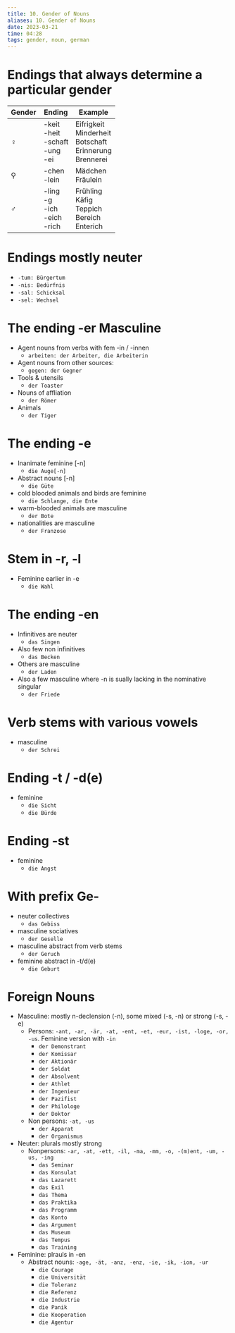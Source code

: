 ```yaml
---
title: 10. Gender of Nouns
aliases: 10. Gender of Nouns
date: 2023-03-21
time: 04:28
tags: gender, noun, german
---
```


# Endings that always determine a particular gender
| Gender | Ending                                   | Example                                                          |
| ------ | ---------------------------------------- | ---------------------------------------------------------------- |
| ♀      | -keit<br>-heit<br>-schaft<br>-ung<br>-ei | Eifrigkeit<br>Minderheit<br>Botschaft<br>Erinnerung<br>Brennerei |
| ⚲      | -chen<br>-lein                           | Mädchen<br>Fräulein                                              |
| ♂      | -ling<br>-g<br>-ich<br>-eich<br>-rich    | Frühling<br>Käfig<br>Teppich<br>Bereich<br>Enterich              |

# Endings mostly neuter

-   `-tum: Bürgertum`
-   `-nis: Bedürfnis`
-   `-sal: Schicksal`
-   `-sel: Wechsel`

# The ending -er Masculine

-   Agent nouns from verbs with fem -in / -innen
    -   `arbeiten: der Arbeiter, die Arbeiterin`
-   Agent nouns from other sources:
    -   `gegen: der Gegner`
-   Tools & utensils
    -   `der Toaster`
-   Nouns of affliation
    -   `der Römer`
-   Animals
    -   `der Tiger`

# The ending -e

-   Inanimate feminine [-n]
    -   `die Auge[-n]`
-   Abstract nouns [-n]
    -   `die Güte`
-   cold blooded animals and birds are feminine
    -   `die Schlange, die Ente`
-   warm-blooded animals are masculine
    -   `der Bote`
-   nationalities are masculine
    -   `der Franzose`

# Stem in -r, -l

-   Feminine earlier in -e
    -   `die Wahl`

# The ending -en

-   Infinitives are neuter
    -   `das Singen`
-   Also few non infinitives
    -   `das Becken`
-   Others are masculine
    -   `der Laden`
-   Also a few masculine where -n is sually lacking in the nominative singular
    -   `der Friede`

# Verb stems with various vowels

-   masculine
    -   `der Schrei`

# Ending -t / -d(e)

-   feminine
    -   `die Sicht`
    -   `die Bürde`

# Ending -st

-   feminine
    -   `die Angst`

# With prefix Ge-

-   neuter collectives
    -   `das Gebiss`
-   masculine sociatives
    -   `der Geselle`
-   masculine abstract from verb stems
    -   `der Geruch`
-   feminine abstract in -t/d(e)
    -   `die Geburt`

# Foreign Nouns

-   Masculine: mostly n-declension (-n), some mixed (-s, -n) or strong (-s, -e)
    -   Persons: `-ant, -ar, -är, -at, -ent, -et, -eur, -ist, -loge, -or, -us`. Feminine version with `-in`
        -   `der Demonstrant`
        -   `der Komissar`
        -   `der Aktionär`
        -   `der Soldat`
        -   `der Absolvent`
        -   `der Athlet`
        -   `der Ingenieur`
        -   `der Pazifist`
        -   `der Philologe`
        -   `der Doktor`
    -   Non persons: `-at, -us`
        -   `der Apparat`
        -   `der Organismus`
-   Neuter: plurals mostly strong
    -   Nonpersons: `-ar, -at, -ett, -il, -ma, -mm, -o, -(m)ent, -um, -us, -ing`
        -   `das Seminar`
        -   `das Konsulat`
        -   `das Lazarett`
        -   `das Exil`
        -   `das Thema`
        -   `das Praktika`
        -   `das Programm`
        -   `das Konto`
        -   `das Argument`
        -   `das Museum`
        -   `das Tempus`
        -   `das Training`
-   Feminine: plrauls in -en
    -   Abstract nouns: `-age, -ät, -anz, -enz, -ie, -ik, -ion, -ur`
        -   `die Courage`
        -   `die Universität`
        -   `die Toleranz`
        -   `die Referenz`
        -   `die Industrie`
        -   `die Panik`
        -   `die Kooperation`
        -   `die Agentur`